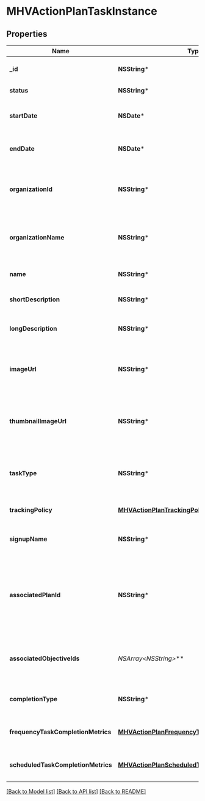 # MHVActionPlanTaskInstance

## Properties
Name | Type | Description | Notes
------------ | ------------- | ------------- | -------------
**_id** | **NSString*** | The Id of the task instance | [optional] 
**status** | **NSString*** | The status of the task | [optional] 
**startDate** | **NSDate*** | The date that the task was started. Read-only | [optional] 
**endDate** | **NSDate*** | The date that the task was ended. Read-only | [optional] 
**organizationId** | **NSString*** | The ID of the organization that owns this task. Read-only | [optional] 
**organizationName** | **NSString*** | The name of the organization that owns this task. Read-only | [optional] 
**name** | **NSString*** | The friendly name of the task | [optional] 
**shortDescription** | **NSString*** | The short description of the task | [optional] 
**longDescription** | **NSString*** | The detailed description of the task | [optional] 
**imageUrl** | **NSString*** | The image URL of the task. Suggested resolution is 200 x 200 | [optional] 
**thumbnailImageUrl** | **NSString*** | The thumbnail image URL of the task. Suggested resolution is 90 x 90 | [optional] 
**taskType** | **NSString*** | The type of the task, used to choose the UI editor for the task | [optional] 
**trackingPolicy** | [**MHVActionPlanTrackingPolicy***](MHVActionPlanTrackingPolicy.md) | The tracking policy | [optional] 
**signupName** | **NSString*** | The text shown during task signup. | [optional] 
**associatedPlanId** | **NSString*** | The ID of the associated plan. This is not needed when adding a task as part of a new plan | [optional] 
**associatedObjectiveIds** | **NSArray&lt;NSString*&gt;*** | The list of objective IDs the task is associated with | [optional] 
**completionType** | **NSString*** | The Completion Type of the Task | [optional] 
**frequencyTaskCompletionMetrics** | [**MHVActionPlanFrequencyTaskCompletionMetrics***](MHVActionPlanFrequencyTaskCompletionMetrics.md) | Completion metrics for frequency based tasks | [optional] 
**scheduledTaskCompletionMetrics** | [**MHVActionPlanScheduledTaskCompletionMetrics***](MHVActionPlanScheduledTaskCompletionMetrics.md) | Completion metrics for schedule based tasks | [optional] 

[[Back to Model list]](../README.md#documentation-for-models) [[Back to API list]](../README.md#documentation-for-api-endpoints) [[Back to README]](../README.md)


